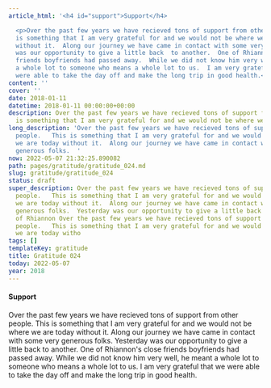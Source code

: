 ```yaml
---
article_html: '<h4 id="support">Support</h4>

  <p>Over the past few years we have recieved tons of support from other people.   This
  is something that I am very grateful for and we would not be where we are today
  without it.  Along our journey we have came in contact with some very generous folks.  Yesterday
  was our opportunity to give a little back  to another.  One of Rhiannon''s close
  friends boyfriends had passed away.  While we did not know him very well, he meant
  a whole lot to someone who means a whole lot to us.  I am very grateful that we
  were able to take the day off and make the long trip in good health.</p>'
content: ''
cover: ''
date: 2018-01-11
datetime: 2018-01-11 00:00:00+00:00
description: Over the past few years we have recieved tons of support from other people.   This
  is something that I am very grateful for and we would not be where we are tod
long_description: 'Over the past few years we have recieved tons of support from other
  people.   This is something that I am very grateful for and we would not be where
  we are today without it.  Along our journey we have came in contact with some very
  generous folks.  '
now: 2022-05-07 21:32:25.890082
path: pages/gratitude/gratitude_024.md
slug: gratitude/gratitude_024
status: draft
super_description: Over the past few years we have recieved tons of support from other
  people.   This is something that I am very grateful for and we would not be where
  we are today without it.  Along our journey we have came in contact with some very
  generous folks.  Yesterday was our opportunity to give a little back  to another.  One
  of Rhiannon Over the past few years we have recieved tons of support from other
  people.   This is something that I am very grateful for and we would not be where
  we are today witho
tags: []
templateKey: gratitude
title: Gratitude 024
today: 2022-05-07
year: 2018
---
```


#### Support

Over the past few years we have recieved tons of support from other people.   This is something that I am very grateful for and we would not be where we are today without it.  Along our journey we have came in contact with some very generous folks.  Yesterday was our opportunity to give a little back  to another.  One of Rhiannon's close friends boyfriends had passed away.  While we did not know him very well, he meant a whole lot to someone who means a whole lot to us.  I am very grateful that we were able to take the day off and make the long trip in good health.